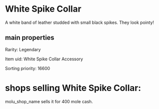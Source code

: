 # White Spike Collar

A white band of leather studded with small black spikes. They look pointy!

## main properties

Rarity: Legendary

Item uid: White Spike Collar Accessory

Sorting priority: 16600

# shops selling White Spike Collar:

molu_shop_name sells it for 400 mole cash.